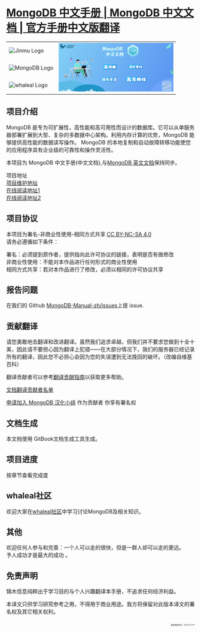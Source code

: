 # [MongoDB 中文手册 | MongoDB 中文文档 | 官方手册中文版翻译](https://docs.jinmu.info/MongoDB-Manual-zh/)

  <table>
    <tr> <!-- 第一行数据 -->
        <td>
            <img src="./images/logo/jinmu.png" width="310px" alt="Jinmu Logo">
        </td>
        <td rowspan="3">
            <img src="./images/logo/whaleal.png" style="zoom:30%;" >
        </td>
    </tr>
    <tr>
    <td> <img src="./images/logo/mongodb.png" width="300px" alt="MongoDB Logo"> </td>
    </tr>
    <tr>
    <td> <img src="./images/logo/whaleal-logo.png" width="300px" alt="whaleal Logo"></td>
    </tr>
</table>

 


## 项目介绍

MongoDB 是专为可扩展性，高性能和高可用性而设计的数据库。它可以从单服务器部署扩展到大型、复杂的多数据中心架构。利用内存计算的优势，MongoDB 能够提供高性能的数据读写操作。 MongoDB 的本地复制和自动故障转移功能使您的应用程序具有企业级的可靠性和操作灵活性。

本项目为 MongoDB 中文手册(中文文档),与[MongoDB 英文文档](https://docs.mongodb.com/manual/)保持同步。

项目地址  
[项目维护地址](https://github.com/whaleal/mongodb-manual-zh)  
[在线阅读地址1](https://docs.whaleal.com/mongodb-manual-zh/docs)  
[在线阅读地址2](https://docs.whaleal.com/mongodb-manual-zh/)  

## 项目协议

本项目为署名-非商业性使用-相同方式共享 [CC BY-NC-SA 4.0](https://creativecommons.org/licenses/by-nc-sa/4.0/deed.zh)  
请务必遵循如下条件：

署名：必须提到原作者，提供指向此许可协议的链接，表明是否有做修改  
非商业性使用：不能对本作品进行任何形式的商业性使用  
相同方式共享：若对本作品进行了修改，必须以相同的许可协议共享

## 报告问题

在我们的 Github [MongoDB-Manual-zh/issues](http://www.whaleal.com)上提 issue.

## 贡献翻译

请您勇敢地去翻译和改进翻译。虽然我们追求卓越，但我们并不要求您做到十全十美，因此请不要担心因为翻译上犯错——在大部分情况下，我们的服务器已经记录所有的翻译，因此您不必担心会因为您的失误遭到无法挽回的破坏。（改编自维基百科）

翻译贡献者可以参考[翻译贡献指南](https://github.com/whaleal/MongoDB-Manual-zh/blob/master/CONTRIBUTING.md)以获取更多帮助。

[文档翻译贡献者名单](https://github.com/whaleal/MongoDB-Manual-zh/blob/master/List-of-contributors.md)

[申请加入 MongoDB 汉化小组](https://github.com/orgs/whaleal/teams/mongodb/members) 作为贡献者 你享有署名权


## 文档生成

本文档使用 GitBook文档生成工具生成。

## 项目进度

按章节查看完成度

## whaleal社区

欢迎大家在[whaleal社区](https://www.whaleal.com)中学习讨论MongoDB及相关知识。

## 其他

欢迎任何人参与和完善：一个人可以走的很快，但是一群人却可以走的更远。  
予人成功才是最大的成功 。

## 免责声明

锦木信息纯粹出于学习目的与个人兴趣翻译本手册，不追求任何经济利益。

本译文只供学习研究参考之用，不得用于商业用途。我方将保留对此版本译文的署名权及其它相关权利。


<p align="right"> <span style="font-size:5px">最新更新时间：2023-02-07</span></p>
